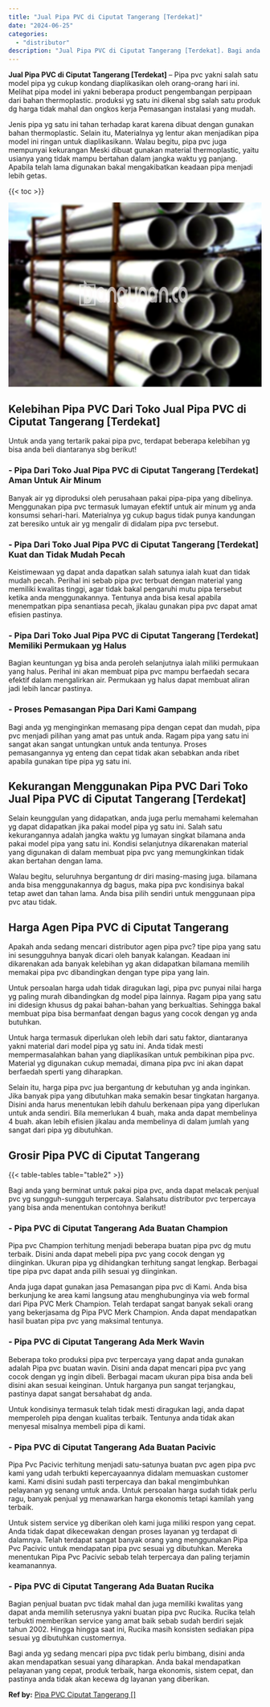 ```yaml
---
title: "Jual Pipa PVC di Ciputat Tangerang [Terdekat]"
date: "2024-06-25"
categories: 
  - "distributor"
description: "Jual Pipa PVC di Ciputat Tangerang [Terdekat]. Bagi anda yg sedang mencari pipa pvc tidak perlu bimbang, disini anda akan mendapatkan sesuai yang diharapkan...."
---
```


**Jual Pipa PVC di Ciputat Tangerang \[Terdekat\]** – Pipa pvc yakni salah satu model pipa yg cukup kondang diaplikasikan oleh orang-orang hari ini. Melihat pipa model ini yakni beberapa product pengembangan perpipaan dari bahan thermoplastic. produksi yg satu ini dikenal sbg salah satu produk dg harga tidak mahal dan ongkos kerja Pemasangan instalasi yang mudah.

Jenis pipa yg satu ini tahan terhadap karat karena dibuat dengan gunakan bahan thermoplastic. Selain itu, Materialnya yg lentur akan menjadikan pipa model ini ringan untuk diaplikasikann. Walau begitu, pipa pvc juga mempunyai kekurangan Meski dibuat gunakan material thermoplastic, yaitu usianya yang tidak mampu bertahan dalam jangka waktu yg panjang. Apabila telah lama digunakan bakal mengakibatkan keadaan pipa menjadi lebih getas.

{{< toc >}}

![Jual Pipa PVC di Ciputat Tangerang [Terdekat]](/images/jaul-pipa-pvc-42.png)

## Kelebihan Pipa PVC Dari Toko Jual Pipa PVC di Ciputat Tangerang \[Terdekat\]

Untuk anda yang tertarik pakai pipa pvc, terdapat beberapa kelebihan yg bisa anda beli diantaranya sbg berikut!

### \- Pipa Dari Toko Jual Pipa PVC di Ciputat Tangerang \[Terdekat\] Aman Untuk Air Minum

Banyak air yg diproduksi oleh perusahaan pakai pipa-pipa yang dibelinya. Menggunakan pipa pvc termasuk lumayan efektif untuk air minum yg anda konsumsi sehari-hari. Materialnya yg cukup bagus tidak punya kandungan zat beresiko untuk air yg mengalir di didalam pipa pvc tersebut.

### \- Pipa Dari Toko Jual Pipa PVC di Ciputat Tangerang \[Terdekat\] Kuat dan Tidak Mudah Pecah

Keistimewaan yg dapat anda dapatkan salah satunya ialah kuat dan tidak mudah pecah. Perihal ini sebab pipa pvc terbuat dengan material yang memiliki kwalitas tinggi, agar tidak bakal pengaruhi mutu pipa tersebut ketika anda menggunakannya. Tentunya anda bisa kesal apabila menempatkan pipa senantiasa pecah, jikalau gunakan pipa pvc dapat amat efisien pastinya.

### \- Pipa Dari Toko Jual Pipa PVC di Ciputat Tangerang \[Terdekat\] Memiliki Permukaan yg Halus

Bagian keuntungan yg bisa anda peroleh selanjutnya ialah miliki permukaan yang halus. Perihal ini akan membuat pipa pvc mampu berfaedah secara efektif dalam mengalirkan air. Permukaan yg halus dapat membuat aliran jadi lebih lancar pastinya.

### \- Proses Pemasangan Pipa Dari Kami Gampang

Bagi anda yg menginginkan memasang pipa dengan cepat dan mudah, pipa pvc menjadi pilihan yang amat pas untuk anda. Ragam pipa yang satu ini sangat akan sangat untungkan untuk anda tentunya. Proses pemasangannya yg enteng dan cepat tidak akan sebabkan anda ribet apabila gunakan tipe pipa yg satu ini.

## Kekurangan Menggunakan Pipa PVC Dari Toko Jual Pipa PVC di Ciputat Tangerang \[Terdekat\]

Selain keunggulan yang didapatkan, anda juga perlu memahami kelemahan yg dapat didapatkan jika pakai model pipa yg satu ini. Salah satu kekurangannya adalah jangka waktu yg lumayan singkat bilamana anda pakai model pipa yang satu ini. Kondisi selanjutnya dikarenakan material yang digunakan di dalam membuat pipa pvc yang memungkinkan tidak akan bertahan dengan lama.

Walau begitu, seluruhnya bergantung dr diri masing-masing juga. bilamana anda bisa menggunakannya dg bagus, maka pipa pvc kondisinya bakal tetap awet dan tahan lama. Anda bisa pilih sendiri untuk menggunaan pipa pvc atau tidak.

## Harga Agen Pipa PVC di Ciputat Tangerang

Apakah anda sedang mencari distributor agen pipa pvc? tipe pipa yang satu ini sesungguhnya banyak dicari oleh banyak kalangan. Keadaan ini dikarenakan ada banyak kelebihan yg akan didapatkan bilamana memilih memakai pipa pvc dibandingkan dengan type pipa yang lain.

Untuk persoalan harga udah tidak diragukan lagi, pipa pvc punyai nilai harga yg paling murah dibandingkan dg model pipa lainnya. Ragam pipa yang satu ini didesign khusus dg pakai bahan-bahan yang berkualtias. Sehingga bakal membuat pipa bisa bermanfaat dengan bagus yang cocok dengan yg anda butuhkan.

Untuk harga termasuk diperlukan oleh lebih dari satu faktor, diantaranya yakni material dari model pipa yg satu ini. Anda tidak mesti mempermasalahkan bahan yang diaplikasikan untuk pembikinan pipa pvc. Material yg digunakan cukup memadai, dimana pipa pvc ini akan dapat berfaedah sperti yang diharapkan.

Selain itu, harga pipa pvc jua bergantung dr kebutuhan yg anda inginkan. Jika banyak pipa yang dibutuhkan maka semakin besar tingkatan harganya. Disini anda harus menentukan lebih dahulu berkenaan pipa yang diperlukan untuk anda sendiri. Bila memerlukan 4 buah, maka anda dapat membelinya 4 buah. akan lebih efisien jikalau anda membelinya di dalam jumlah yang sangat dari pipa yg dibutuhkan.

## Grosir Pipa PVC di Ciputat Tangerang

{{< table-tables table="table2" >}}

Bagi anda yang berminat untuk pakai pipa pvc, anda dapat melacak penjual pvc yg sungguh-sungguh terpercaya. Salahsatu distributor pvc terpercaya yang bisa anda menentukan contohnya berikut!

### \- Pipa PVC di Ciputat Tangerang Ada Buatan Champion

Pipa pvc Champion terhitung menjadi beberapa buatan pipa pvc dg mutu terbaik. Disini anda dapat mebeli pipa pvc yang cocok dengan yg diinginkan. Ukuran pipa yg dihidangkan terhitung sangat lengkap. Berbagai tipe pipa pvc dapat anda pilih sesuai yg diinginkan.

Anda juga dapat gunakan jasa Pemasangan pipa pvc di Kami. Anda bisa berkunjung ke area kami langsung atau menghubunginya via web formal dari Pipa PVC Merk Champion. Telah terdapat sangat banyak sekali orang yang bekerjasama dg Pipa PVC Merk Champion. Anda dapat mendapatkan hasil buatan pipa pvc yang maksimal tentunya.

### \- Pipa PVC di Ciputat Tangerang Ada Merk Wavin

Beberapa toko produksi pipa pvc terpercaya yang dapat anda gunakan adalah Pipa pvc buatan wavin. Disini anda dapat mencari pipa pvc yang cocok dengan yg ingin dibeli. Berbagai macam ukuran pipa bisa anda beli disini akan sesuai keinginan. Untuk harganya pun sangat terjangkau, pastinya dapat sangat bersahabat dg anda.

Untuk kondisinya termasuk telah tidak mesti diragukan lagi, anda dapat memperoleh pipa dengan kualitas terbaik. Tentunya anda tidak akan menyesal misalnya membeli pipa di kami.

### \- Pipa PVC di Ciputat Tangerang Ada Buatan Pacivic

Pipa Pvc Pacivic terhitung menjadi satu-satunya buatan pvc agen pipa pvc kami yang udah terbukti kepercayaannya didalam memuaskan customer kami. Kami disini sudah pasti terpercaya dan bakal mengimbuhkan pelayanan yg senang untuk anda. Untuk persoalan harga sudah tidak perlu ragu, banyak penjual yg menawarkan harga ekonomis tetapi kamilah yang terbaik.

Untuk sistem service yg diberikan oleh kami juga miliki respon yang cepat. Anda tidak dapat dikecewakan dengan proses layanan yg terdapat di dalamnya. Telah terdapat sangat banyak orang yang menggunakan Pipa Pvc Pacivic untuk mendapatan pipa pvc sesuai yg dibutuhkan. Mereka menentukan Pipa Pvc Pacivic sebab telah terpercaya dan paling terjamin keamanannya.

### \- Pipa PVC di Ciputat Tangerang Ada Buatan Rucika

Bagian penjual buatan pvc tidak mahal dan juga memiliki kwalitas yang dapat anda memilih seterusnya yakni buatan pipa pvc Rucika. Rucika telah terbukti memberikan service yang amat baik sebab sudah berdiri sejak tahun 2002. Hingga hingga saat ini, Rucika masih konsisten sediakan pipa sesuai yg dibutuhkan customernya.

Bagi anda yg sedang mencari pipa pvc tidak perlu bimbang, disini anda akan mendapatkan sesuai yang diharapkan. Anda bakal mendapatkan pelayanan yang cepat, produk terbaik, harga ekonomis, sistem cepat, dan pastinya anda tidak akan kecewa dg layanan yang diberikan.

**Ref by:** [Pipa PVC Ciputat Tangerang []](https://id.wikipedia.org/wiki/Pipa)
